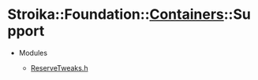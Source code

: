 # Stroika::Foundation::[Containers](..)::Support

- Modules

  - [ReserveTweaks.h](ReserveTweaks.h)
